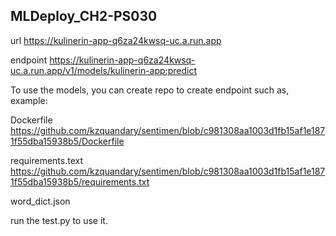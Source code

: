 ## MLDeploy_CH2-PS030
url https://kulinerin-app-q6za24kwsq-uc.a.run.app

endpoint https://kulinerin-app-q6za24kwsq-uc.a.run.app/v1/models/kulinerin-app:predict

To use the models, you can create repo to create endpoint such as, example:

Dockerfile https://github.com/kzquandary/sentimen/blob/c981308aa1003d1fb15af1e1871f55dba15938b5/Dockerfile

requirements.text https://github.com/kzquandary/sentimen/blob/c981308aa1003d1fb15af1e1871f55dba15938b5/requirements.txt

word_dict.json

run the test.py to use it.

